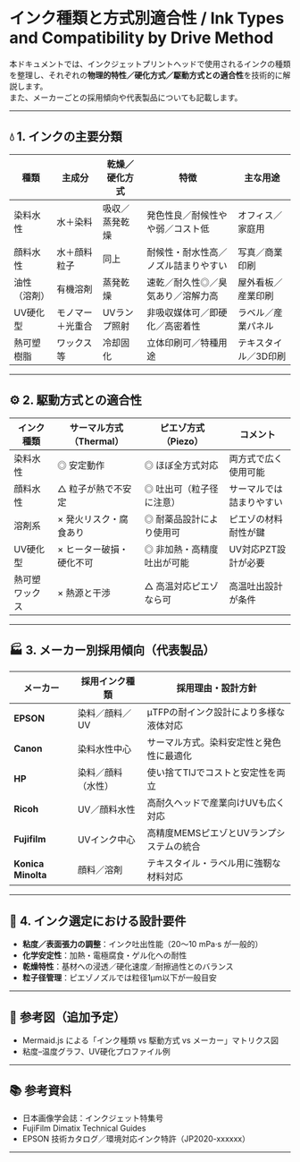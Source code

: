 # インク種類と方式別適合性 / Ink Types and Compatibility by Drive Method

本ドキュメントでは、インクジェットプリントヘッドで使用されるインクの種類を整理し、それぞれの**物理的特性／硬化方式／駆動方式との適合性**を技術的に解説します。  
また、メーカーごとの採用傾向や代表製品についても記載します。

---

## 💧 1. インクの主要分類

| 種類       | 主成分        | 乾燥／硬化方式 | 特徴                                     | 主な用途            |
|------------|----------------|------------------|------------------------------------------|---------------------|
| 染料水性    | 水＋染料        | 吸収／蒸発乾燥   | 発色性良／耐候性やや弱／コスト低         | オフィス／家庭用     |
| 顔料水性    | 水＋顔料粒子    | 同上             | 耐候性・耐水性高／ノズル詰まりやすい     | 写真／商業印刷       |
| 油性（溶剤）| 有機溶剤        | 蒸発乾燥         | 速乾／耐久性◎／臭気あり／溶解力高        | 屋外看板／産業印刷   |
| UV硬化型    | モノマー＋光重合 | UVランプ照射     | 非吸収媒体可／即硬化／高密着性           | ラベル／産業パネル   |
| 熱可塑樹脂  | ワックス等       | 冷却固化         | 立体印刷可／特種用途                     | テキスタイル／3D印刷 |

---

## ⚙ 2. 駆動方式との適合性

| インク種類   | サーマル方式（Thermal）     | ピエゾ方式（Piezo）             | コメント                     |
|--------------|------------------------------|----------------------------------|------------------------------|
| 染料水性      | ◎ 安定動作                   | ◎ ほぼ全方式対応                 | 両方式で広く使用可能         |
| 顔料水性      | △ 粒子が熱で不安定           | ◎ 吐出可（粒子径に注意）         | サーマルでは詰まりやすい     |
| 溶剤系        | × 発火リスク・腐食あり        | ◎ 耐薬品設計により使用可         | ピエゾの材料耐性が鍵         |
| UV硬化型      | × ヒーター破損・硬化不可      | ◎ 非加熱・高精度吐出が可能       | UV対応PZT設計が必要           |
| 熱可塑ワックス| × 熱源と干渉                  | △ 高温対応ピエゾなら可           | 高温吐出設計が条件            |

---

## 🏭 3. メーカー別採用傾向（代表製品）

| メーカー         | 採用インク種類      | 採用理由・設計方針                         |
|------------------|---------------------|--------------------------------------------|
| **EPSON**        | 染料／顔料／UV      | μTFPの耐インク設計により多様な液体対応     |
| **Canon**        | 染料水性中心        | サーマル方式。染料安定性と発色性に最適化   |
| **HP**           | 染料／顔料（水性）  | 使い捨てTIJでコストと安定性を両立           |
| **Ricoh**        | UV／顔料水性        | 高耐久ヘッドで産業向けUVも広く対応         |
| **Fujifilm**     | UVインク中心         | 高精度MEMSピエゾとUVランプシステムの統合   |
| **Konica Minolta** | 顔料／溶剤          | テキスタイル・ラベル用に強靭な材料対応     |

---

## 🧠 4. インク選定における設計要件

- **粘度／表面張力の調整**：インク吐出性能（20〜10 mPa·s が一般的）  
- **化学安定性**：加熱・電極腐食・ゲル化への耐性  
- **乾燥特性**：基材への浸透／硬化速度／耐擦過性とのバランス  
- **粒子径管理**：ピエゾノズルでは粒径1μm以下が一般目安

---

## 📌 参考図（追加予定）

- Mermaid.js による「インク種類 vs 駆動方式 vs メーカー」マトリクス図
- 粘度–温度グラフ、UV硬化プロファイル例

---

## 📚 参考資料

- 日本画像学会誌：インクジェット特集号  
- FujiFilm Dimatix Technical Guides  
- EPSON 技術カタログ／環境対応インク特許（JP2020-xxxxxx）  

---
